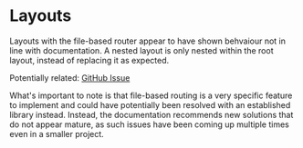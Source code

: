 # Layouts

Layouts with the file-based router appear to have shown behvaiour not in line with documentation. A nested layout is only nested within the root layout, instead of replacing it as expected.

Potentially related: [GitHub Issue](https://github.com/vaadin/hilla/pull/2745)

What's important to note is that file-based routing is a very specific feature to implement and could have potentially been resolved with an established library instead. Instead, the documentation recommends new solutions that do not appear mature, as such issues have been coming up multiple times even in a smaller project.
